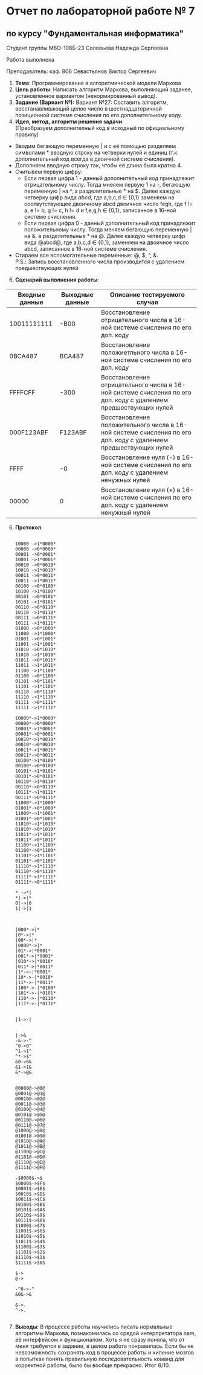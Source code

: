 # Отчет по лабораторной работе № 7
## по курсу "Фундаментальная информатика"

Студент группы М8О-108Б-23 Соловьева Надежда Сергеевна

Работа выполнена 

Преподаватель: каф. 806 Севастьянов Виктор Сергеевич

1. **Тема**: Программирование в алгоритмической модели Маркова
2. **Цель работы**: Написать алгоритм Маркова, выполняющий заданее, установленное вариантом (ненормированный вывод).
3. **Задание (Вариант №):** Вариант №27: Составить алгоритм, восстанавливающий целое число в шестнадцатеричной позиционной системе счисления по его дополнительному коду.
4. **Идея, метод, алгоритм решения задачи**:  
   (Преобразуем дополнителный код в исходный по официальному правилу)  
 - Вводим бегающую переменную | и с её помощью разделяем символами * вводную строку на четверки нулей и единиц (т.к. дополнительный код всегда в двоичной системе счисления).  
 - Дополняем вводную строку так, чтобы её длина была кратна 4.  
 - Считывем первую цифру:  
      - Если первая цифра 1 - данный дополнительный код принадлежит отрицательному числу. Тогда мнеяем первую 1 на -, бегающую переменную | на ^, а разделительные * на $. Далее каждую четверку цифр вида $abcd$, где a,b,c,d ∈ {0,1} заменяем на соотвутствующее двоичному abcd  двоичное число fegh, где f != a, e != b, g != c, h != d и f,e,g,h ∈ {0,1}, записанное в 16-ной системе счисления.  
      - Если первая цифра 0 - данный дополнительный код принадлежит положительному числу. Тогда меняем бегающую переменную | на &, а разделительные * на @. Далее каждую четверку цифр вида @abcd@, где a,b,c,d ∈ {0,1}, заменяем на двоичное число abcd, записанное в 16-ной системе счисления.  
 - Стираем все вспомогательные переменные: @, $, ^, &.  
P.S.: Запись восстановленного числа производится с удалением предшествующих нулей  
      
6. **Сценарий выполнения работы**:

| Входные данные | Выходные данные | Описание тестируемого случая                                                                                     |
|----------------|-----------------|------------------------------------------------------------------------------------------------------------------|
| 10011111111    | -B00            | Восстановление отрицательного числа в 16-ной системе счисления по его доп. коду                                  |  
| 0BCA487        | BCA487          | Восстановление положиетльного числа в 16-ной системе счисления по его доп. коду                                  | 
| FFFFCFF        | -300            | Восстановление отрицательного числа в 16-ной системе счисления по его доп. коду с удалением предшествующих нулей |
| 000F123ABF     | F123ABF         | Восстановление положительного числа в 16-ной системе счисления по его доп. коду с удалением предшествующих нулей |
| FFFF           | -0              | Восстановление нуля (-) в 16-ной системе счисления по его доп. коду с удалением ненужных нулей                   | 
| 00000          | 0               | Восстановление нуля (+) в 16-ной системе счисления по его доп. коду с удалением ненужный нулей                   |   


6. **Протокол**:
   ```
    
   10000 ->1*0000* 
   00000 ->0*0000* 
   00001 ->0*0001* 
   10001 ->1*0001* 
   00010 ->0*0010* 
   10010 ->1*0010* 
   00011 ->0*0011* 
   10011 ->1*0011* 
   00100 ->0*0100* 
   10100 ->1*0100* 
   00101 ->0*0101* 
   10101 ->1*0101* 
   00110 ->0*0110* 
   10110 ->1*0110* 
   00111 ->0*0111* 
   10111 ->1*0111* 
   01000 ->0*1000* 
   11000 ->1*1000* 
   01001 ->0*1001* 
   11001 ->1*1001* 
   01010 ->0*1010* 
   11010 ->1*1010* 
   01011 ->0*1011* 
   11011 ->1*1011* 
   11100 ->1*1100* 
   01100 ->0*1100* 
   01101 ->0*1101* 
   11101 ->1*1101* 
   01110 ->0*1110* 
   11110 ->1*1110* 
   01111 ->0*1111* 
   11111 ->1*1111* 

   10000*->1*0000*
   00000*->0*0000*
   10001*->1*0001*
   00001*->0*0001*
   10010*->1*0010*
   00010*->0*0010*
   10011*->1*0011*
   00011*->0*0011*
   10100*->1*0100*
   00100*->0*0100*
   10101*->1*0101*
   00101*->0*0101*
   10110*->1*0110*
   00110*->0*0110*
   10111*->1*0111*
   00111*->0*0111*
   11000*->1*1000*
   01001*->0*1000*
   11000*->1*1001*
   01001*->0*1001*
   11010*->1*1010*
   01010*->0*1010*
   11011*->1*1011*
   01011*->0*1011*
   11100*->1*1100*
   01100*->0*1100*
   11101*->1*1101*
   01101*->0*1101*
   11110*->1*1110*
   01110*->0*1110*
   11111*->1*1111*
   01111*->0*1111*

   * ->*|
   *|->|*
   0|->|0
   1|->|1



   |000*->|*
   |0*->|*
   |00*->|*
   |0000*->|*
   |01*->|*0001*
   |001*->|*0001*
   |010*->|*0010*
   |011*->|*0011*
   |1*->-|*0001*
   |10*->-|*0010*
   |11*->-|*0011*
   |100*->-|*0100*
   |101*->-|*0101*
   |110*->-|*0110*
   |111*->-|*0111*


   |1->-|


   |->&
   -&->-^
   ^0->0^
   ^1->1^
   ^*->$^
   &0->0&
   &1->1&
   &*->@&


   @0000@->@0@
   @0001@->@1@
   @0010@->@2@
   @0011@->@3@
   @0100@->@4@
   @0101@->@5@
   @0110@->@6@
   @0111@->@7@
   @1000@->@8@
   @1001@->@9@
   @1010@->@A@
   @1011@->@B@
   @1100@->@C@
   @1101@->@D@
   @1110@->@E@
   @1111@->@F@

   -$0000$->$
   $0000$->$F$
   $0001$->$E$
   $0010$->$D$
   $0011$->$C$
   $0100$->$B$
   $0101$->$A$
   $0110$->$9$
   $0111$->$8$
   $1000$->$7$
   $1001$->$6$
   $1010$->$5$
   $1011$->$4$
   $1100$->$3$
   $1101$->$2$
   $1110$->$1$
   $1111$->$0$

   $->
   @->

   -^0->-^
   &0&->&

   &->.
   ^->.


8. **Выводы**: В процессе работы научились писать нормальные алгоритмы Маркова, познакомилась со средой интерпретатора nam, её интерфейсом и функционалом. Хоть я  не сразу поняла, что от меня требуется в задании, в целом работа понравилась. Если бы не невозможность сохранять код в процессе работы и кипение мозгов в попытках понять правильную последовательность команд для корректной работы, было бы вообще прекрасно.
Итог 8/10.
